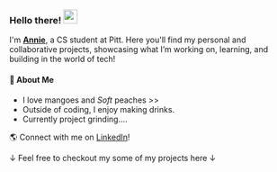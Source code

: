 ### Hello there! <img src="https://emojis.slackmojis.com/emojis/images/1643514596/5999/meow_party.gif?1643514596" width="25"/>

I'm [**Annie**](https://annied11.github.io/Website-Portforlio/), a CS student at Pitt. Here you'll find my personal and collaborative projects, showcasing what I’m working on, learning, and building in the world of tech!

#### 🌱 About Me
- I love mangoes and _Soft_ peaches >>
- Outside of coding, I enjoy making drinks.
- Currently project grinding....

🌎 Connect with me on [LinkedIn](https://www.linkedin.com/in/wanyidai/)!

↓ Feel free to checkout my some of my projects here ↓

<!--
**annied11/annied11** is a ✨ _special_ ✨ repository because its `README.md` (this file) appears on your GitHub profile.

Here are some ideas to get you started:

- 🔭 I’m currently working on ...
- 🌱 I’m currently learning ...
- 👯 I’m looking to collaborate on ...
- 🤔 I’m looking for help with ...
- 💬 Ask me about ...
- 📫 How to reach me: ...
- 😄 Pronouns: ...
- ⚡ Fun fact: ...
-->
